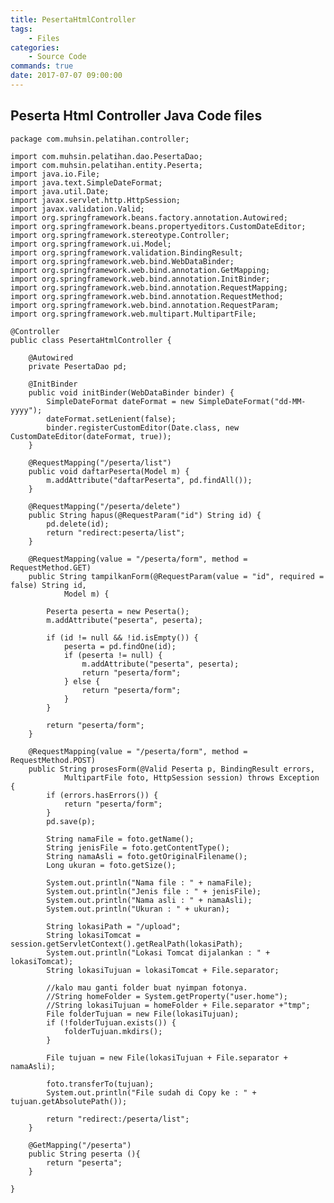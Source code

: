 ```yaml
---
title: PesertaHtmlController
tags:
    - Files
categories:
    - Source Code
commands: true
date: 2017-07-07 09:00:00
---
```


## Peserta Html Controller Java Code files

    package com.muhsin.pelatihan.controller;

    import com.muhsin.pelatihan.dao.PesertaDao;
    import com.muhsin.pelatihan.entity.Peserta;
    import java.io.File;
    import java.text.SimpleDateFormat;
    import java.util.Date;
    import javax.servlet.http.HttpSession;
    import javax.validation.Valid;
    import org.springframework.beans.factory.annotation.Autowired;
    import org.springframework.beans.propertyeditors.CustomDateEditor;
    import org.springframework.stereotype.Controller;
    import org.springframework.ui.Model;
    import org.springframework.validation.BindingResult;
    import org.springframework.web.bind.WebDataBinder;
    import org.springframework.web.bind.annotation.GetMapping;
    import org.springframework.web.bind.annotation.InitBinder;
    import org.springframework.web.bind.annotation.RequestMapping;
    import org.springframework.web.bind.annotation.RequestMethod;
    import org.springframework.web.bind.annotation.RequestParam;
    import org.springframework.web.multipart.MultipartFile;

    @Controller
    public class PesertaHtmlController {

        @Autowired
        private PesertaDao pd;

        @InitBinder
        public void initBinder(WebDataBinder binder) {
            SimpleDateFormat dateFormat = new SimpleDateFormat("dd-MM-yyyy");
            dateFormat.setLenient(false);
            binder.registerCustomEditor(Date.class, new CustomDateEditor(dateFormat, true));
        }

        @RequestMapping("/peserta/list")
        public void daftarPeserta(Model m) {
            m.addAttribute("daftarPeserta", pd.findAll());
        }

        @RequestMapping("/peserta/delete")
        public String hapus(@RequestParam("id") String id) {
            pd.delete(id);
            return "redirect:peserta/list";
        }

        @RequestMapping(value = "/peserta/form", method = RequestMethod.GET)
        public String tampilkanForm(@RequestParam(value = "id", required = false) String id,
                Model m) {

            Peserta peserta = new Peserta();
            m.addAttribute("peserta", peserta);

            if (id != null && !id.isEmpty()) {
                peserta = pd.findOne(id);
                if (peserta != null) {
                    m.addAttribute("peserta", peserta);
                    return "peserta/form";
                } else {
                    return "peserta/form";
                }
            }
            
            return "peserta/form";
        }

        @RequestMapping(value = "/peserta/form", method = RequestMethod.POST)
        public String prosesForm(@Valid Peserta p, BindingResult errors,
                MultipartFile foto, HttpSession session) throws Exception {
            if (errors.hasErrors()) {
                return "peserta/form";
            }
            pd.save(p);

            String namaFile = foto.getName();
            String jenisFile = foto.getContentType();
            String namaAsli = foto.getOriginalFilename();
            Long ukuran = foto.getSize();

            System.out.println("Nama file : " + namaFile);
            System.out.println("Jenis file : " + jenisFile);
            System.out.println("Nama asli : " + namaAsli);
            System.out.println("Ukuran : " + ukuran);

            String lokasiPath = "/upload";
            String lokasiTomcat = session.getServletContext().getRealPath(lokasiPath);
            System.out.println("Lokasi Tomcat dijalankan : " + lokasiTomcat);
            String lokasiTujuan = lokasiTomcat + File.separator;

            //kalo mau ganti folder buat nyimpan fotonya.
            //String homeFolder = System.getProperty("user.home");
            //String lokasiTujuan = homeFolder + File.separator +"tmp";
            File folderTujuan = new File(lokasiTujuan);
            if (!folderTujuan.exists()) {
                folderTujuan.mkdirs();
            }

            File tujuan = new File(lokasiTujuan + File.separator + namaAsli);

            foto.transferTo(tujuan);
            System.out.println("File sudah di Copy ke : " + tujuan.getAbsolutePath());

            return "redirect:/peserta/list";
        }
        
        @GetMapping("/peserta")
        public String peserta (){
            return "peserta";
        }

    }
